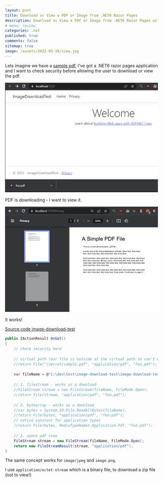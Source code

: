 ```yaml
---
layout: post
title: Download vs View a PDF or Image from .NET6 Razor Pages 
description: Download vs View a PDF or Image from .NET6 Razor Pages with source code
# menu: review
categories: .net 
published: true 
comments: false     
sitemap: true
image: /assets/2022-03-10/view.jpg 
---
```


Lets imagine we have a [sample pdf](http://www.africau.edu/images/default/sample.pdf), I've got a .NET6 razor pages application and I want to check security before allowing the user to download or view the pdf.

<!-- [![alt text](/assets/2022-03-09/vsc.jpg "desktop"){:width="500px"}](/assets/2022-03-09/vsc.jpg) -->
[![alt text](/assets/2022-03-10/down.jpg "desktop")](/assets/2022-03-10/down.jpg)

PDF is downloading - I want to view it.

[![alt text](/assets/2022-03-10/view.jpg "desktop")](/assets/2022-03-10/view.jpg)

It works!

[Source code image-download-test](https://github.com/djhmateer/image-download-test)

```cs
public IActionResult OnGet()
{
  	// check security here

    // virtual path (our file is outside of the virtual path so can't use this)
    //return File("/secret/sample.pdf", "application/pdf", "foo.pdf");

    var fileName = @"C:\dev\test\image-download-test\image-download-test\secret\sample.pdf";

    // 1. filestream - works as a download
    //FileStream stream = new FileStream(fileName, FileMode.Open);
    //return File(stream, "application/pdf", "foo.pdf");

    // 2. bytearray - works as a download
    //var bytes = System.IO.File.ReadAllBytes(fileName);
    //return File(bytes, "application/pdf", "foo.pdf");
    // notice constant for application types
    //return File(bytes, MediaTypeNames.Application.Pdf, "foo.pdf");

    // 3. opens pdf view 
    FileStream stream = new FileStream(fileName, FileMode.Open);
    return new FileStreamResult(stream, "application/pdf");
} 
```

The same concept works for `image/jpeg` and `image.png`.

I use `application/octet-stream` which is a binary file, to download a zip file (not to view!)
